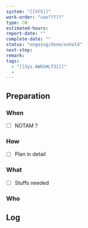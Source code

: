 ```yaml
---
system: "[[VCS]]"
work-order: "cwo?????"
type: CW
estimated-hours: 
report-date: ""
complete-date: "" 
status: "ongoing/done/onhold"
next-step:
remark:
tags:
  - "[[Sys.AWOS#LT31]]"
  - 
---
```


## Preparation
### When
- [ ] NOTAM ?
### How
- [ ] Plan in detail
### What
- [ ] Stuffs needed
### Who


## Log


